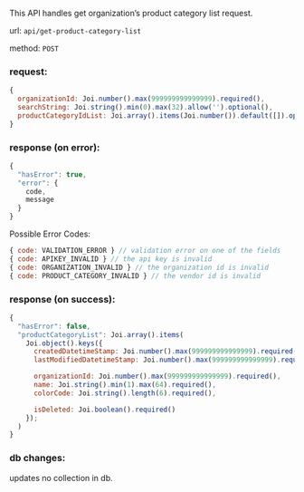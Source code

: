 This API handles get organization’s product category list request.

url: `api/get-product-category-list`

method: `POST`

### request: 
```js
{
  organizationId: Joi.number().max(999999999999999).required(),
  searchString: Joi.string().min(0).max(32).allow('').optional(),
  productCategoryIdList: Joi.array().items(Joi.number()).default([]).optional() // takes precedence over searchString
}
```

### response (on error):
```js
{
  "hasError": true,
  "error": {
    code,
    message
  }
}
```

Possible Error Codes:
```js
{ code: VALIDATION_ERROR } // validation error on one of the fields
{ code: APIKEY_INVALID } // the api key is invalid
{ code: ORGANIZATION_INVALID } // the organization id is invalid
{ code: PRODUCT_CATEGORY_INVALID } // the vendor id is invalid
```

### response (on success):
```js
{
  "hasError": false,
  "productCategoryList": Joi.array().items(
    Joi.object().keys({
      createdDatetimeStamp: Joi.number().max(999999999999999).required(),
      lastModifiedDatetimeStamp: Joi.number().max(999999999999999).required(),

      organizationId: Joi.number().max(999999999999999).required(),
      name: Joi.string().min(1).max(64).required(),
      colorCode: Joi.string().length(6).required(),

      isDeleted: Joi.boolean().required()
    });
  )
}
```

### db changes:
updates no collection in db.